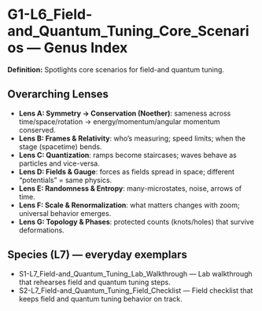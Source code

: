 # G1-L6_Field-and_Quantum_Tuning_Core_Scenarios — Genus Index
**Definition:** Spotlights core scenarios for field-and quantum tuning.

## Overarching Lenses

- **Lens A: Symmetry -> Conservation (Noether)**: sameness across time/space/rotation → energy/momentum/angular momentum conserved.
- **Lens B: Frames & Relativity**: who’s measuring; speed limits; when the stage (spacetime) bends.
- **Lens C: Quantization**: ramps become staircases; waves behave as particles and vice-versa.
- **Lens D: Fields & Gauge**: forces as fields spread in space; different “potentials” = same physics.
- **Lens E: Randomness & Entropy**: many-microstates, noise, arrows of time.
- **Lens F: Scale & Renormalization**: what matters changes with zoom; universal behavior emerges.
- **Lens G: Topology & Phases**: protected counts (knots/holes) that survive deformations.

## Species (L7) — everyday exemplars

- S1-L7_Field-and_Quantum_Tuning_Lab_Walkthrough — Lab walkthrough that rehearses field and quantum tuning steps.
- S2-L7_Field-and_Quantum_Tuning_Field_Checklist — Field checklist that keeps field and quantum tuning behavior on track.

